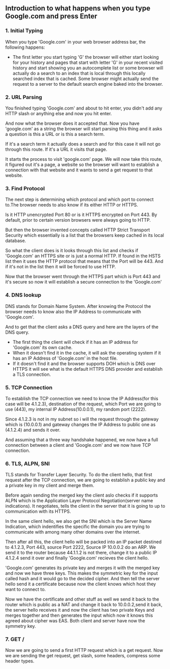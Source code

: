## Introduction to what happens when you type Google.com and press Enter

### 1. Initial Typing

When you type 'Google.com' in your web browser address bar, the following happens:
- The first letter you start typing 'G' the browser will either start looking for your history and pages that start with letter 'G' in your recent visited history and start showing you an autocomplete list or some browser will actually do a search to an index that is local through this locally searched index that is cached. Some browser might actually send the request to a server to the default search engine baked into the browser.

### 2. URL Parsing

You finished typing 'Google.com' and about to hit enter, you didn't add any HTTP slash or anything else and now you hit enter. 

And now what the browser does it accepted that. Now you have 'google.com' as a string the browser will start parsing this thing and it asks a question is this a URL or is this a search term.

 If it's a search term it actually does a search and for this case it will not go through this route. If it's a URL it visits that page. 

It starts the process to visit 'google.com' page. We will now take this route, it figured out it's a page, a website so the browser will want to establish a connection with that website and it wants to send a get request to that website.

### 3. Find Protocol

The next step is determining which protocol and which port to connect to.The browser needs to also know if its either HTTP or HTTPS.

Is it HTTP unencrypted Port 80 or is it HTTPS encrypted on Port 443. By default, prior to certain version browsers were always going to HTTP.

But then the browser invented concepts called HTTP Strict Transport Security which essentially is a list that the browsers keep cached in its local database. 

So what the client does is it looks through this list and checks if 'Google.com' an HTTPS site or is just a normal HTTP. If found in the HSTS list then it uses the HTTP protocol that means that the Port will be 443. And if it's not in the list then it will be forced to use HTTP.

Now that the browser went through the HTTPS part which is Port 443 and it's secure so now it will establish a secure connection to the 'Google.com'

### 4. DNS lookup

DNS stands for Domain Name System. After knowing the Protocol the browser needs to know also the IP Address to communicate with 'Google.com'.

And to get that the client asks a DNS query and here are the layers of the DNS query. 
- The first thing the client will check if it has an IP address for 'Google.com' its own cache.
- When it doesn't find it in the cache, it will ask the operating system if it has an IP Address of 'Google.com' in the host file.
- If it doesn't find it and the browser supports DOH which is DNS over HTTPS it will see what is the default HTTPS DNS provider and establish a TLS connection.

### 5. TCP Connection

To establish the TCP connection we need to know the IP Address(for this case will be 4.1.2.3), destination of the request, which Port we are going to use (443), my internal IP Address(10.0.0.1), my random port (2222).

Since 4.1.2.3 is not in my subnet so i will the request through the gateway which is (10.0.0.1) and gateway changes the IP Address to public one as (4.1.2.4) and sends it over.

And assuming that a three way handshake happened, we now have a full connection between a client and 'Google.com' and we now have TCP connection.

### 6. TLS, ALPN, SNI

TLS stands for Transfer Layer Security. To do the client hello, that first request after the TCP connection, we are going to establish a public key and a private key in my client and merge them. 

Before again sending the merged key the client aslo checks if it supports ALPN which is the Application Layer Protocol Negotiation(server name indications). It negotiates, tells the client in the server that it is going to up to communication with its HTTPS.

In the same client hello, we also get the SNI which is the Server Name Indication, which indentifies the specific the domain you are trying to communicate with among many other domains over the internet.

Then after all this, the client hello will be packed into an IP packet destined to 4.1.2.3, Port 443, source Port 2222, Source IP 10.0.0.2 do an ARP. We send it to the router because 44.1.1.2 is not there, change it to a public IP 4.1.2.4 send it over and finally 'Google.com' recieves the client hello.

'Google.com' generates its private key and merges it with the merged key and now we have three keys. This makes the symmetric key for the input called hash and it would go to the decided cipher. And then tell the server hello send it a certificate because now the client knows which host they want to connect to.

Now we have the certificate and other stuff as well we send it back to the router which is public as a NAT and change it back to 10.0.0.2,send it back, the server hello receives it and now the client has two private Keys and merges together and then generates the input which now it knows this agreed about cipher was EAS. Both client and server have now the symmetry key.

### 7. GET /

Now we are going to send a first HTTP request which is a get request. Now we are sending the get request, get slash, some headers, compress some header types.

